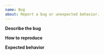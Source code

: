 ```yaml
---
name: Bug
about: Report a bug or unexpected behavior.
---
```


<!--
Thank you for filing a bug! Please feel free to answer as much or as little of this template as you can.

Please check pipx's Troubleshooting page to see if any of those solutions help solve your issue:
https://pipx.pypa.io/stable/troubleshooting/
-->

**Describe the bug**

<!-- Please be as detailed as possible! -->

**How to reproduce**

<!-- If possible, include output of `pipx --verbose ...` -->

**Expected behavior**

<!-- What should have happened? -->
